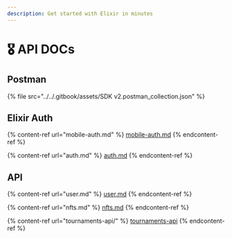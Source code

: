 ```yaml
---
description: Get started with Elixir in minutes
---
```


# 🎖 API DOCs

## Postman

{% file src="../../.gitbook/assets/SDK v2.postman_collection.json" %}

## Elixir Auth

{% content-ref url="mobile-auth.md" %}
[mobile-auth.md](mobile-auth.md)
{% endcontent-ref %}

{% content-ref url="auth.md" %}
[auth.md](auth.md)
{% endcontent-ref %}

## API

{% content-ref url="user.md" %}
[user.md](user.md)
{% endcontent-ref %}

{% content-ref url="nfts.md" %}
[nfts.md](nfts.md)
{% endcontent-ref %}

{% content-ref url="tournaments-api/" %}
[tournaments-api](tournaments-api/)
{% endcontent-ref %}
